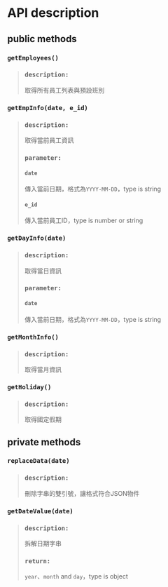 # API description


## public methods

### `getEmployees()`
> ### `description:`
> 取得所有員工列表與預設班別

### `getEmpInfo(date, e_id)`
> ### `description:`
> 取得當前員工資訊
> ### `parameter:`
> #### `date`
> 傳入當前日期，格式為`YYYY-MM-DD`，type is string
> #### `e_id`
> 傳入當前員工ID，type is number or string

### `getDayInfo(date)`
> ### `description:`
> 取得當日資訊
> ### `parameter:`
> #### `date`
> 傳入當前日期，格式為`YYYY-MM-DD`，type is string

### `getMonthInfo()`
> ### `description:`
> 取得當月資訊

### `getHoliday()`
> ### `description:`
> 取得國定假期


## private methods

### `replaceData(date)`
> ### `description:`
> 刪除字串的雙引號，讓格式符合JSON物件

### `getDateValue(date)`
> ### `description:`
> 拆解日期字串
> ### `return:`
> `year`、`month` and `day`，type is object
